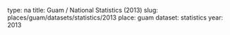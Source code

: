 type: na
title: Guam / National Statistics (2013)
slug: places/guam/datasets/statistics/2013
place: guam
dataset: statistics
year: 2013
